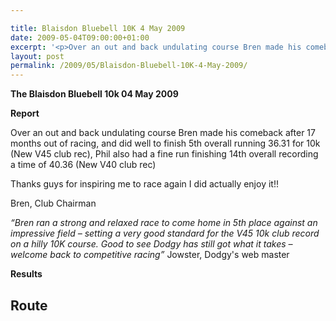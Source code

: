 ```yaml
---

title: Blaisdon Bluebell 10K 4 May 2009
date: 2009-05-04T09:00:00+01:00
excerpt: '<p>Over an out and back undulating course Bren made his comeback after 17 months out of racing, and did well to finish 5th overall running 36.31 for 10k. Phil also had a fine run finishing 14th in 40.36 Brendan Ward, Club Chairman Blaisdon 10k 04 May 2009 Photos Report Results</p>'
layout: post
permalink: /2009/05/Blaisdon-Bluebell-10K-4-May-2009/
---
```

**The Blaisdon Bluebell 10k 04 May 2009**</p> 

**Report**</p> 

Over an out and back undulating course Bren made his comeback after 17 months out of racing, and did well to finish 5th overall running 36.31 for 10k (New V45 club rec), Phil also had a fine run finishing 14th overall recording a time of 40.36 (New V40 club rec)

Thanks guys for inspiring me to race again I did actually enjoy it!!

Bren, Club Chairman

_&#8220;Bren ran a strong and relaxed race to come home in 5th place against an impressive field &#8211; setting a very good standard for the V45 10k club record on a hilly 10K course. Good to see Dodgy has still got what it takes &#8211; welcome back to competitive racing&#8221;_ Jowster, Dodgy's web master

<a name="Report"></a><a name="Results"></a>

**Results**

## Route

<map name="100109w.jpg">
  <area shape="RECT" coords="677,27,696,48" alt="Race Winner" />
  
  <area shape="RECT" coords="379,28,393,45" alt="Sarah Greef" />
  
  <area shape="RECT" coords="354,28,368,46" alt="Rachel Vines" />
  
  <area shape="RECT" coords="303,28,318,46" alt="Anna Maughan" />
  
  <area shape="RECT" coords="206,28,220,46" alt="Dawn Addinall" />
  
  <area shape="RECT" coords="86,28,103,46" alt="Alex Evans" />
</map>

<map name="100109m.jpg">
  <area shape="RECT" coords="63,31,76,45" alt="Clive Scott" />
  
  <area shape="RECT" coords="112,32,121,44" alt="Paul Davies" />
  
  <area shape="RECT" coords="118,32,129,43" alt="Paul Stonuary" />
  
  <area shape="RECT" coords="223,29,236,47" alt="James Gibbs" />
  
  <area shape="RECT" coords="255,29,264,42" alt="David Smeath" />
  
  <area shape="RECT" coords="263,28,272,43" alt="Chris Hale" />
  
  <area shape="RECT" coords="275,31,288,45" alt="Rob Shute" />
  
  <area shape="RECT" coords="308,31,321,45" alt="Billy Bradshaw" />
  
  <area shape="RECT" coords="582,29,594,46" alt="Will Ferguson" />
  
  <area shape="RECT" coords="680,30,694,45" alt="Race Winner" />
</map>